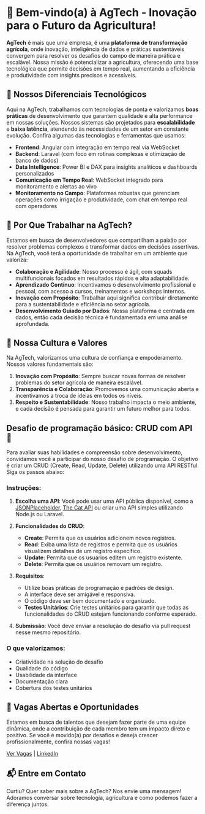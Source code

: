 # 🌱 Bem-vindo(a) à AgTech - Inovação para o Futuro da Agricultura!

**AgTech** é mais que uma empresa, é uma **plataforma de transformação agrícola**, onde inovação, inteligência de dados e práticas sustentáveis convergem para resolver os desafios do campo de maneira prática e escalável. Nossa missão é potencializar a agricultura, oferecendo uma base tecnológica que permite decisões em tempo real, aumentando a eficiência e produtividade com insights precisos e acessíveis.

## 🚀 Nossos Diferenciais Tecnológicos

Aqui na AgTech, trabalhamos com tecnologias de ponta e valorizamos **boas práticas** de desenvolvimento que garantem qualidade e alta performance em nossas soluções. Nossos sistemas são projetados para **escalabilidade** e **baixa latência**, atendendo às necessidades de um setor em constante evolução. Confira algumas das tecnologias e ferramentas que usamos:

- **Frontend**: Angular com integração em tempo real via WebSocket
- **Backend**: Laravel (com foco em rotinas complexas e otimização de banco de dados)
- **Data Intelligence**: Power BI e DAX para insights analíticos e dashboards personalizados
- **Comunicação em Tempo Real**: WebSocket integrado para monitoramento e alertas ao vivo
- **Monitoramento no Campo**: Plataformas robustas que gerenciam operações como irrigação e produtividade, com chat em tempo real com operadores

## 🌱 Por Que Trabalhar na AgTech?

Estamos em busca de desenvolvedores que compartilham a paixão por resolver problemas complexos e transformar dados em decisões assertivas. Na AgTech, você terá a oportunidade de trabalhar em um ambiente que valoriza:

- **Colaboração e Agilidade**: Nosso processo é ágil, com squads multifuncionais focados em resultados rápidos e alta adaptabilidade.
- **Aprendizado Contínuo**: Incentivamos o desenvolvimento profissional e pessoal, com acesso a cursos, treinamentos e workshops internos.
- **Inovação com Propósito**: Trabalhar aqui significa contribuir diretamente para a sustentabilidade e eficiência no setor agrícola.
- **Desenvolvimento Guiado por Dados**: Nossa plataforma é centrada em dados, então cada decisão técnica é fundamentada em uma análise aprofundada.

## 🎯 Nossa Cultura e Valores

Na AgTech, valorizamos uma cultura de confiança e empoderamento. Nossos valores fundamentais são:

1. **Inovação com Propósito**: Sempre buscar novas formas de resolver problemas do setor agrícola de maneira escalável.
2. **Transparência e Colaboração**: Promovemos uma comunicação aberta e incentivamos a troca de ideias em todos os níveis.
3. **Respeito e Sustentabilidade**: Nosso trabalho impacta o meio ambiente, e cada decisão é pensada para garantir um futuro melhor para todos.

## Desafio de programação básico: CRUD com API 🌟

Para avaliar suas habilidades e compreensão sobre desenvolvimento, convidamos você a participar do nosso desafio de programação. O objetivo é criar um CRUD (Create, Read, Update, Delete) utilizando uma API RESTful. Siga os passos abaixo:

### Instruções:

1. **Escolha uma API**: Você pode usar uma API pública disponível, como a [JSONPlaceholder](https://jsonplaceholder.typicode.com/), [The Cat API](https://thecatapi.com/) ou criar uma API simples utilizando Node.js ou Laravel.
  
2. **Funcionalidades do CRUD**:
   - **Create**: Permita que os usuários adicionem novos registros.
   - **Read**: Exiba uma lista de registros e permita que os usuários visualizem detalhes de um registro específico.
   - **Update**: Permita que os usuários editem um registro existente.
   - **Delete**: Permita que os usuários removam um registro.

3. **Requisitos**:
   - Utilize boas práticas de programação e padrões de design.
   - A interface deve ser amigável e responsiva.
   - O código deve ser bem documentado e organizado.
   - **Testes Unitários**: Crie testes unitários para garantir que todas as funcionalidades do CRUD estejam funcionando conforme esperado.

4. **Submissão**: Você deve enviar a resolução do desafio via pull request nesse mesmo repositório.

### O que valorizamos:

- Criatividade na solução do desafio
- Qualidade do código
- Usabilidade da interface
- Documentação clara
- Cobertura dos testes unitários

## 📢 Vagas Abertas e Oportunidades

Estamos em busca de talentos que desejam fazer parte de uma equipe dinâmica, onde a contribuição de cada membro tem um impacto direto e positivo. Se você é movido(a) por desafios e deseja crescer profissionalmente, confira nossas vagas!

[Ver Vagas](https://grupoagtech.enlizt.me/) | [LinkedIn](https://www.linkedin.com/company/grupoagtech/mycompany/verification/)

## 📬 Entre em Contato

Curtiu? Quer saber mais sobre a AgTech? Nos envie uma mensagem! Adoramos conversar sobre tecnologia, agricultura e como podemos fazer a diferença juntos.
